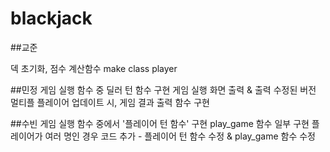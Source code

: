 # blackjack

##교준

덱 초기화, 점수 계산함수
make class player

##민정
게임 실행 함수 중 딜러 턴 함수 구현
게임 실행 화면 출력 & 출력 수정된 버전
멀티플 플레이어 업데이트 시, 게임 결과 출력 함수 구현

##수빈
게임 실행 함수 중에서 '플레이어 턴 함수' 구현
play_game 함수 일부 구현
플레이어가 여러 명인 경우 코드 추가 - 플레이어 턴 함수 수정 & play_game 함수 수정
